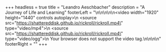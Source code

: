 +++
headless = true
title = "Leandro Aeschbacher"
description = "A Journey of Life and Learning"
footerLeft = "<!DOCTYPE html>\n\n<html>\n<body>\n\n<video width=\"1920\" height=\"1440\" controls autoplay>\n  <source src=\"https://shattereddisk.github.io/rickroll/rickroll.mp4\" type=\"video/mp4\">\n  <source src=\"https://shattereddisk.github.io/rickroll/rickroll.mp4\" type=\"video/ogg\">\n  Your browser does not support the video tag.\n</video>\n\n</body>\n</html>"
footerRight = ""
+++
